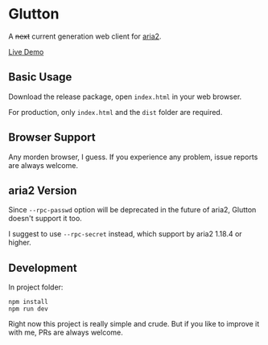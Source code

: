 # Glutton

A ~~next~~ current generation web client for [aria2](http://aria2.github.io/).

[Live Demo](http://glutton.nemo.rocks/)

## Basic Usage

Download the release package, open `index.html` in your web browser.

For production, only `index.html` and the `dist` folder are required.

## Browser Support

Any morden browser, I guess. If you experience any problem, issue reports are always welcome.

## aria2 Version

Since `--rpc-passwd` option will be deprecated in the future of aria2, Glutton doesn't support it too.

I suggest to use `--rpc-secret` instead, which support by aria2 1.18.4 or higher.

## Development

In project folder:

```
npm install
npm run dev
```

Right now this project is really simple and crude. But if you like to improve it with me, PRs are always welcome.
